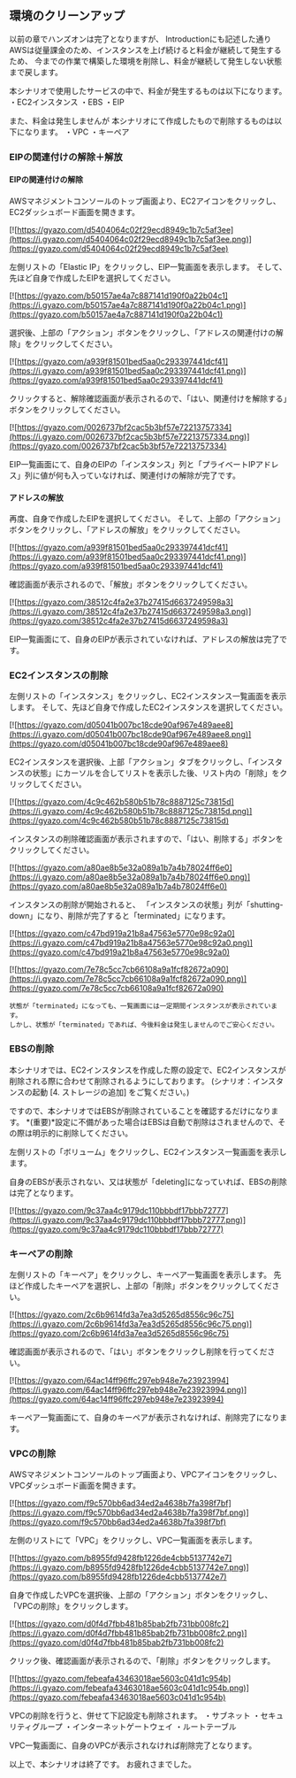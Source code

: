 ## 環境のクリーンアップ

以前の章でハンズオンは完了となりますが、
Introductionにも記述した通りAWSは従量課金のため、インスタンスを上げ続けると料金が継続して発生するため、
今までの作業で構築した環境を削除し、料金が継続して発生しない状態まで戻します。

本シナリオで使用したサービスの中で、料金が発生するものは以下になります。
・EC2インスタンス
・EBS
・EIP

また、料金は発生しませんが
本シナリオにて作成したもので削除するものは以下になります。
・VPC
・キーペア

### EIPの関連付けの解除＋解放

#### EIPの関連付けの解除
AWSマネジメントコンソールのトップ画面より、EC2アイコンをクリックし、EC2ダッシュボード画面を開きます。

[![https://gyazo.com/d5404064c02f29ecd8949c1b7c5af3ee](https://i.gyazo.com/d5404064c02f29ecd8949c1b7c5af3ee.png)](https://gyazo.com/d5404064c02f29ecd8949c1b7c5af3ee)

左側リストの「Elastic IP」をクリックし、EIP一覧画面を表示します。
そして、先ほど自身で作成したEIPを選択してください。

[![https://gyazo.com/b50157ae4a7c887141d190f0a22b04c1](https://i.gyazo.com/b50157ae4a7c887141d190f0a22b04c1.png)](https://gyazo.com/b50157ae4a7c887141d190f0a22b04c1)

選択後、上部の「アクション」ボタンをクリックし、「アドレスの関連付けの解除」をクリックしてください。

[![https://gyazo.com/a939f81501bed5aa0c293397441dcf41](https://i.gyazo.com/a939f81501bed5aa0c293397441dcf41.png)](https://gyazo.com/a939f81501bed5aa0c293397441dcf41)

クリックすると、解除確認画面が表示されるので、「はい、関連付けを解除する」ボタンをクリックしてください。

[![https://gyazo.com/0026737bf2cac5b3bf57e72213757334](https://i.gyazo.com/0026737bf2cac5b3bf57e72213757334.png)](https://gyazo.com/0026737bf2cac5b3bf57e72213757334)

EIP一覧画面にて、自身のEIPの「インスタンス」列と「プライベートIPアドレス」列に値が何も入っていなければ、関連付けの解除が完了です。

#### アドレスの解放
再度、自身で作成したEIPを選択してください。
そして、上部の「アクション」ボタンをクリックし、「アドレスの解放」をクリックしてください。

[![https://gyazo.com/a939f81501bed5aa0c293397441dcf41](https://i.gyazo.com/a939f81501bed5aa0c293397441dcf41.png)](https://gyazo.com/a939f81501bed5aa0c293397441dcf41)

確認画面が表示されるので、「解放」ボタンをクリックしてください。

[![https://gyazo.com/38512c4fa2e37b27415d6637249598a3](https://i.gyazo.com/38512c4fa2e37b27415d6637249598a3.png)](https://gyazo.com/38512c4fa2e37b27415d6637249598a3)

EIP一覧画面にて、自身のEIPが表示されていなければ、アドレスの解放は完了です。

### EC2インスタンスの削除
左側リストの「インスタンス」をクリックし、EC2インスタンス一覧画面を表示します。
そして、先ほど自身で作成したEC2インスタンスを選択してください。

[![https://gyazo.com/d05041b007bc18cde90af967e489aee8](https://i.gyazo.com/d05041b007bc18cde90af967e489aee8.png)](https://gyazo.com/d05041b007bc18cde90af967e489aee8)

EC2インスタンスを選択後、上部「アクション」タブをクリックし、「インスタンスの状態」にカーソルを合してリストを表示した後、リスト内の「削除」をクリックしてください。

[![https://gyazo.com/4c9c462b580b51b78c8887125c73815d](https://i.gyazo.com/4c9c462b580b51b78c8887125c73815d.png)](https://gyazo.com/4c9c462b580b51b78c8887125c73815d)

インスタンスの削除確認画面が表示されますので、「はい、削除する」ボタンをクリックしてください。

[![https://gyazo.com/a80ae8b5e32a089a1b7a4b78024ff6e0](https://i.gyazo.com/a80ae8b5e32a089a1b7a4b78024ff6e0.png)](https://gyazo.com/a80ae8b5e32a089a1b7a4b78024ff6e0)

インスタンスの削除が開始されると、
「インスタンスの状態」列が「shutting-down」になり、削除が完了すると「terminated」になります。

[![https://gyazo.com/c47bd919a21b8a47563e5770e98c92a0](https://i.gyazo.com/c47bd919a21b8a47563e5770e98c92a0.png)](https://gyazo.com/c47bd919a21b8a47563e5770e98c92a0)

[![https://gyazo.com/7e78c5cc7cb66108a9a1fcf82672a090](https://i.gyazo.com/7e78c5cc7cb66108a9a1fcf82672a090.png)](https://gyazo.com/7e78c5cc7cb66108a9a1fcf82672a090)

````
状態が「terminated」になっても、一覧画面には一定期間インスタンスが表示されています。
しかし、状態が「terminated」であれば、今後料金は発生しませんのでご安心ください。
````

### EBSの削除
本シナリオでは、EC2インスタンスを作成した際の設定で、EC2インスタンスが削除される際に合わせて削除されるようにしております。
(シナリオ：インスタンスの起動 [4. ストレージの追加] をご覧ください。)

ですので、本シナリオではEBSが削除されていることを確認するだけになります。
*(重要)*設定に不備があった場合はEBSは自動で削除はされませんので、その際は明示的に削除してください。

左側リストの「ボリューム」をクリックし、EC2インスタンス一覧画面を表示します。

自身のEBSが表示されない、又は状態が「deleting]になっていれば、EBSの削除は完了となります。

[![https://gyazo.com/9c37aa4c9179dc110bbbdf17bbb72777](https://i.gyazo.com/9c37aa4c9179dc110bbbdf17bbb72777.png)](https://gyazo.com/9c37aa4c9179dc110bbbdf17bbb72777)

### キーペアの削除

左側リストの「キーペア」をクリックし、キーペア一覧画面を表示します。
先ほど作成したキーペアを選択し、上部の「削除」ボタンをクリックしてください。

[![https://gyazo.com/2c6b9614fd3a7ea3d5265d8556c96c75](https://i.gyazo.com/2c6b9614fd3a7ea3d5265d8556c96c75.png)](https://gyazo.com/2c6b9614fd3a7ea3d5265d8556c96c75)

確認画面が表示されるので、「はい」ボタンをクリックし削除を行ってください。

[![https://gyazo.com/64ac14ff96ffc297eb948e7e23923994](https://i.gyazo.com/64ac14ff96ffc297eb948e7e23923994.png)](https://gyazo.com/64ac14ff96ffc297eb948e7e23923994)

キーペア一覧画面にて、自身のキーペアが表示されなければ、削除完了になります。

### VPCの削除
AWSマネジメントコンソールのトップ画面より、VPCアイコンをクリックし、VPCダッシュボード画面を開きます。

[![https://gyazo.com/f9c570bb6ad34ed2a4638b7fa398f7bf](https://i.gyazo.com/f9c570bb6ad34ed2a4638b7fa398f7bf.png)](https://gyazo.com/f9c570bb6ad34ed2a4638b7fa398f7bf)

左側のリストにて「VPC」をクリックし、VPC一覧画面を表示します。

[![https://gyazo.com/b8955fd9428fb1226de4cbb5137742e7](https://i.gyazo.com/b8955fd9428fb1226de4cbb5137742e7.png)](https://gyazo.com/b8955fd9428fb1226de4cbb5137742e7)

自身で作成したVPCを選択後、上部の「アクション」ボタンをクリックし、「VPCの削除」をクリックします。

[![https://gyazo.com/d0f4d7fbb481b85bab2fb731bb008fc2](https://i.gyazo.com/d0f4d7fbb481b85bab2fb731bb008fc2.png)](https://gyazo.com/d0f4d7fbb481b85bab2fb731bb008fc2)

クリック後、確認画面が表示されるので、「削除」ボタンをクリックします。

[![https://gyazo.com/febeafa43463018ae5603c041d1c954b](https://i.gyazo.com/febeafa43463018ae5603c041d1c954b.png)](https://gyazo.com/febeafa43463018ae5603c041d1c954b)

VPCの削除を行うと、併せて下記設定も削除されます。
・サブネット
・セキュリティグループ
・インターネットゲートウェイ
・ルートテーブル

VPC一覧画面に、自身のVPCが表示されなければ削除完了となります。

以上で、本シナリオは終了です。
お疲れさまでした。
